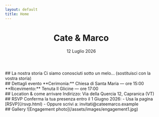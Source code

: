 ```yaml
---
layout: default
title: Home
---
```


<header class="hero">
  <h1>Cate & Marco</h1>
  <p class="date">12 Luglio 2026</p>
</header>

<main class="container">

<section class="section" id="story">
## La nostra storia
Ci siamo conosciuti sotto un melo... (sostituisci con la vostra storia)
</section>

<section class="section" id="details">
## Dettagli evento
**Cerimonia:** Chiesa di Santa Maria — ore 15:00  
**Ricevimento:** Tenuta Il Glicine — ore 17:00
</section>

<section class="section" id="location">
## Location & come arrivare
Indirizzo: Via della Quercia 12, Capranica (VT)  
<!-- Sostituisci con iframe Google Maps se vuoi -->
</section>

<section class="section" id="rsvp">
## RSVP
Conferma la tua presenza entro il 1 Giugno 2026:  
- Usa la pagina [RSVP](/rsvp.html)  
- Oppure scrivi a: invitati@cateemarco.example
</section>

<section class="section" id="gallery">
## Gallery
![Engagement photo](/assets/images/engagement1.jpg)
</section>

</main>
